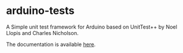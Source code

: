 arduino-tests
=============

A Simple unit test framework for Arduino based on UnitTest++ by Noel Llopis and Charles Nicholson.

The documentation is available [here](http://blockos.github.com/arduino-tests/).